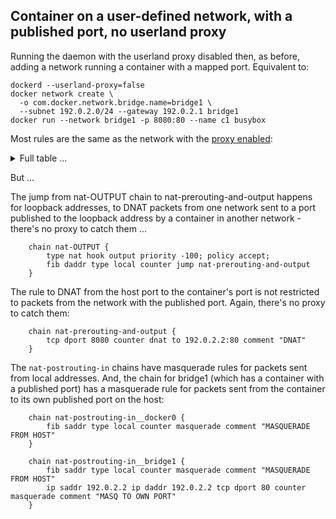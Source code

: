 ## Container on a user-defined network, with a published port, no userland proxy

Running the daemon with the userland proxy disabled then, as before, adding a
network running a container with a mapped port. Equivalent to:

    dockerd --userland-proxy=false
	docker network create \
	  -o com.docker.network.bridge.name=bridge1 \
	  --subnet 192.0.2.0/24 --gateway 192.0.2.1 bridge1
	docker run --network bridge1 -p 8080:80 --name c1 busybox

Most rules are the same as the network with the [proxy enabled][0]:

<details>
<summary>Full table ...</summary>

    table ip docker-bridges {
    	map filter-forward-in-jumps {
    		type ifname : verdict
    		elements = { "docker0" : jump filter-forward-in__docker0,
    			     "bridge1" : jump filter-forward-in__bridge1 }
    	}
    
    	map filter-forward-out-jumps {
    		type ifname : verdict
    		elements = { "docker0" : jump filter-forward-out__docker0,
    			     "bridge1" : jump filter-forward-out__bridge1 }
    	}
    
    	map nat-postrouting-in-jumps {
    		type ifname : verdict
    		elements = { "docker0" : jump nat-postrouting-in__docker0,
    			     "bridge1" : jump nat-postrouting-in__bridge1 }
    	}
    
    	map nat-postrouting-out-jumps {
    		type ifname : verdict
    		elements = { "docker0" : jump nat-postrouting-out__docker0,
    			     "bridge1" : jump nat-postrouting-out__bridge1 }
    	}
    
    	chain filter-FORWARD {
    		type filter hook forward priority filter; policy accept;
    		oifname vmap @filter-forward-in-jumps
    		iifname vmap @filter-forward-out-jumps
    	}
    
    	chain nat-OUTPUT {
    		type nat hook output priority -100; policy accept;
    		fib daddr type local counter jump nat-prerouting-and-output
    	}
    
    	chain nat-POSTROUTING {
    		type nat hook postrouting priority srcnat; policy accept;
    		iifname vmap @nat-postrouting-out-jumps
    		oifname vmap @nat-postrouting-in-jumps
    	}
    
    	chain nat-PREROUTING {
    		type nat hook prerouting priority dstnat; policy accept;
    		fib daddr type local counter jump nat-prerouting-and-output
    	}
    
    	chain nat-prerouting-and-output {
    		tcp dport 8080 counter dnat to 192.0.2.2:80 comment "DNAT"
    	}
    
    	chain raw-PREROUTING {
    		type filter hook prerouting priority raw; policy accept;
    		ip daddr 192.0.2.2 iifname != "bridge1" counter drop comment "DROP DIRECT ACCESS"
    	}
    
    	chain filter-forward-in__docker0 {
    		ct state established,related counter accept
    		iifname "docker0" counter accept comment "ICC"
    		counter drop comment "UNPUBLISHED PORT DROP"
    	}
    
    	chain filter-forward-out__docker0 {
    		ct state established,related counter accept
    		counter accept comment "OUTGOING"
    	}
    
    	chain nat-postrouting-in__docker0 {
    		fib saddr type local counter masquerade comment "MASQUERADE FROM HOST"
    	}
    
    	chain nat-postrouting-out__docker0 {
    		oifname != "docker0" ip saddr 172.17.0.0/16 counter masquerade comment "MASQUERADE"
    	}
    
    	chain filter-forward-in__bridge1 {
    		ct state established,related counter accept
    		iifname "bridge1" counter accept comment "ICC"
    		ip daddr 192.0.2.2 tcp dport 80 counter accept
    		counter drop comment "UNPUBLISHED PORT DROP"
    	}
    
    	chain filter-forward-out__bridge1 {
    		ct state established,related counter accept
    		counter accept comment "OUTGOING"
    	}
    
    	chain nat-postrouting-in__bridge1 {
    		fib saddr type local counter masquerade comment "MASQUERADE FROM HOST"
    		ip saddr 192.0.2.2 ip daddr 192.0.2.2 tcp dport 80 counter masquerade comment "MASQ TO OWN PORT"
    	}
    
    	chain nat-postrouting-out__bridge1 {
    		oifname != "bridge1" ip saddr 192.0.2.0/24 counter masquerade comment "MASQUERADE"
    	}
    }
    

</details>

But ...

The jump from nat-OUTPUT chain to nat-prerouting-and-output happens for loopback
addresses, to DNAT packets from one network sent to a port published to the
loopback address by a container in another network - there's no proxy to catch
them ...

    	chain nat-OUTPUT {
    		type nat hook output priority -100; policy accept;
    		fib daddr type local counter jump nat-prerouting-and-output
    	}


The rule to DNAT from the host port to the container's port is not restricted
to packets from the network with the published port. Again, there's no proxy
to catch them:

    	chain nat-prerouting-and-output {
    		tcp dport 8080 counter dnat to 192.0.2.2:80 comment "DNAT"
    	}


The `nat-postrouting-in` chains have masquerade rules for packets sent from 
local addresses. And, the chain for bridge1 (which has a container with a published
port) has a masquerade rule for packets sent from the container to its own published
port on the host:

    	chain nat-postrouting-in__docker0 {
    		fib saddr type local counter masquerade comment "MASQUERADE FROM HOST"
    	}

    	chain nat-postrouting-in__bridge1 {
    		fib saddr type local counter masquerade comment "MASQUERADE FROM HOST"
    		ip saddr 192.0.2.2 ip daddr 192.0.2.2 tcp dport 80 counter masquerade comment "MASQ TO OWN PORT"
    	}


[0]: usernet-portmap.md
